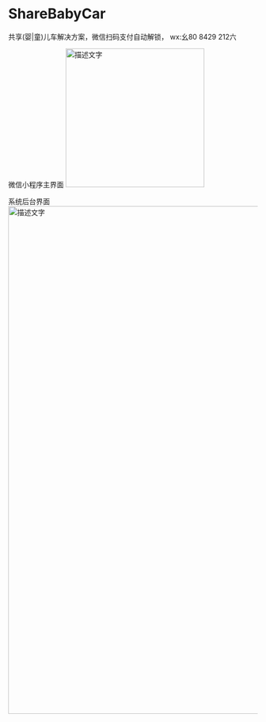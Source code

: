 # ShareBabyCar

共享(婴|童)儿车解决方案，微信扫码支付自动解锁， wx:幺80 8429 212六 


微信小程序主界面
<img src="https://github.com/user-attachments/assets/9cfa2661-8907-4d74-b768-0eb975bcfcc4" alt="描述文字" width="280" >

系统后台界面
<img src="https://github.com/user-attachments/assets/571085c4-9e8d-4280-801e-94c5075655ae" alt="描述文字" width="1024" > 

